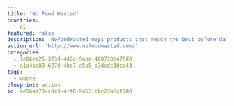 ```yaml
---
title: 'No Food Wasted'
countries:
  - nl
featured: false
description: 'NoFoodWasted maps products that reach the best before date and shows where and how much you can save. Download the app, select a provider near you and start saving today.'
action_url: 'http://www.nofoodwasted.com/'
categories:
  - 1e06ea25-373d-440c-9abd-408710b475d0
  - a1a4ac88-627d-4bc7-a5b5-d3dcdc10cc43
tags:
  - waste
blueprint: action
id: 4e56aa78-c043-4ff8-9463-bbc27a8cf700
---
```

